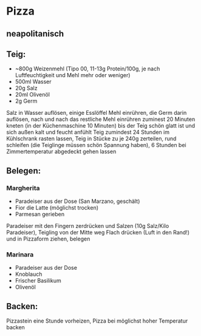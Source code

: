 # Pizza
## neapolitanisch


## Teig:
* ~800g Weizenmehl (Tipo 00, 11-13g Protein/100g, je nach Luftfeuchtigkeit und Mehl mehr oder weniger)
* 500ml Wasser
* 20g Salz
* 20ml Olivenöl
* 2g Germ

Salz in Wasser auflösen, einige Esslöffel Mehl einrühren, die Germ darin auflösen,
nach und nach das restliche Mehl einrühren zuminest 20 Minuten kneten (in der Küchenmaschine 10 Minuten) bis der Teig schön glatt ist und sich außen kalt und feucht anfühlt
Teig zumindest 24 Stunden im Kühlschrank rasten lassen,
Teig in Stücke zu je 240g zerteilen, rund schleifen (die Teiglinge müssen schön Spannung haben),
6 Stunden bei Zimmertemperatur abgedeckt gehen lassen

## Belegen:
### Margherita
* Paradeiser aus der Dose (San Marzano, geschält)
* Fior die Latte (möglichst trocken)
* Parmesan gerieben

Paradeiser mit den Fingern zerdrücken und Salzen (10g Salz/Kilo Paradeiser),
Teigling von der Mitte weg Flach drücken (Luft in den Rand!) und in Pizzaform ziehen,
belegen

### Marinara
* Paradeiser aus der Dose
* Knoblauch
* Frischer Basilikum
* Olivenöl


## Backen:

Pizzastein eine Stunde vorheizen, Pizza bei möglichst hoher Temperatur backen
